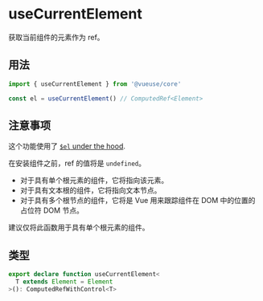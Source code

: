 # useCurrentElement

获取当前组件的元素作为 ref。

## 用法

```ts
import { useCurrentElement } from '@vueuse/core'

const el = useCurrentElement() // ComputedRef<Element>
```

## 注意事项

这个功能使用了 [`$el` under the hood](https://vuejs.org/api/component-instance.html#el).

在安装组件之前，ref 的值将是 `undefined`。

- 对于具有单个根元素的组件，它将指向该元素。
- 对于具有文本根的组件，它将指向文本节点。
- 对于具有多个根节点的组件，它将是 Vue 用来跟踪组件在 DOM 中的位置的占位符 DOM 节点。

建议仅将此函数用于具有单个根元素的组件。

## 类型

```ts
export declare function useCurrentElement<
  T extends Element = Element
>(): ComputedRefWithControl<T>
```
